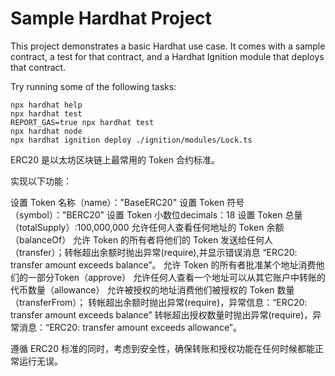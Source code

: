 # Sample Hardhat Project

This project demonstrates a basic Hardhat use case. It comes with a sample contract, a test for that contract, and a Hardhat Ignition module that deploys that contract.

Try running some of the following tasks:

```shell
npx hardhat help
npx hardhat test
REPORT_GAS=true npx hardhat test
npx hardhat node
npx hardhat ignition deploy ./ignition/modules/Lock.ts
```

ERC20 是以太坊区块链上最常用的 Token 合约标准。

实现以下功能：

设置 Token 名称（name）："BaseERC20"
设置 Token 符号（symbol）："BERC20"
设置 Token 小数位decimals：18
设置 Token 总量（totalSupply）:100,000,000
允许任何人查看任何地址的 Token 余额（balanceOf）
允许 Token 的所有者将他们的 Token 发送给任何人（transfer）；转帐超出余额时抛出异常(require),并显示错误消息 “ERC20: transfer amount exceeds balance”。
允许 Token 的所有者批准某个地址消费他们的一部分Token（approve）
允许任何人查看一个地址可以从其它账户中转账的代币数量（allowance）
允许被授权的地址消费他们被授权的 Token 数量（transferFrom）；
转帐超出余额时抛出异常(require)，异常信息：“ERC20: transfer amount exceeds balance”
转帐超出授权数量时抛出异常(require)，异常消息：“ERC20: transfer amount exceeds allowance”。

遵循 ERC20 标准的同时，考虑到安全性，确保转账和授权功能在任何时候都能正常运行无误。